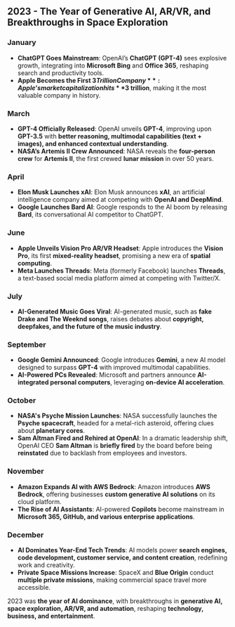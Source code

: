 ## **2023 - The Year of Generative AI, AR/VR, and Breakthroughs in Space Exploration**  

### **January**  
- **ChatGPT Goes Mainstream**: OpenAI’s **ChatGPT (GPT-4)** sees explosive growth, integrating into **Microsoft Bing** and **Office 365**, reshaping search and productivity tools.  
- **Apple Becomes the First $3 Trillion Company**: Apple’s market capitalization hits **$3 trillion**, making it the most valuable company in history.  

### **March**  
- **GPT-4 Officially Released**: OpenAI unveils **GPT-4**, improving upon **GPT-3.5** with **better reasoning, multimodal capabilities (text + images), and enhanced contextual understanding**.  
- **NASA’s Artemis II Crew Announced**: NASA reveals the **four-person crew** for **Artemis II**, the first crewed **lunar mission** in over 50 years.  

### **April**  
- **Elon Musk Launches xAI**: Elon Musk announces **xAI**, an artificial intelligence company aimed at competing with **OpenAI and DeepMind**.  
- **Google Launches Bard AI**: Google responds to the AI boom by releasing **Bard**, its conversational AI competitor to ChatGPT.  

### **June**  
- **Apple Unveils Vision Pro AR/VR Headset**: Apple introduces the **Vision Pro**, its first **mixed-reality headset**, promising a new era of **spatial computing**.  
- **Meta Launches Threads**: Meta (formerly Facebook) launches **Threads**, a text-based social media platform aimed at competing with Twitter/X.  

### **July**  
- **AI-Generated Music Goes Viral**: AI-generated music, such as **fake Drake and The Weeknd songs**, raises debates about **copyright, deepfakes, and the future of the music industry**.  

### **September**  
- **Google Gemini Announced**: Google introduces **Gemini**, a new AI model designed to surpass **GPT-4** with improved multimodal capabilities.  
- **AI-Powered PCs Revealed**: Microsoft and partners announce **AI-integrated personal computers**, leveraging **on-device AI acceleration**.  

### **October**  
- **NASA's Psyche Mission Launches**: NASA successfully launches the **Psyche spacecraft**, headed for a metal-rich asteroid, offering clues about **planetary cores**.  
- **Sam Altman Fired and Rehired at OpenAI**: In a dramatic leadership shift, OpenAI CEO **Sam Altman** is **briefly fired** by the board before being **reinstated** due to backlash from employees and investors.  

### **November**  
- **Amazon Expands AI with AWS Bedrock**: Amazon introduces **AWS Bedrock**, offering businesses **custom generative AI solutions** on its cloud platform.  
- **The Rise of AI Assistants**: AI-powered **Copilots** become mainstream in **Microsoft 365, GitHub, and various enterprise applications**.  

### **December**  
- **AI Dominates Year-End Tech Trends**: AI models power **search engines, code development, customer service, and content creation**, redefining work and creativity.  
- **Private Space Missions Increase**: SpaceX and **Blue Origin** conduct **multiple private missions**, making commercial space travel more accessible.  

2023 was **the year of AI dominance**, with breakthroughs in **generative AI, space exploration, AR/VR, and automation**, reshaping **technology, business, and entertainment**.
